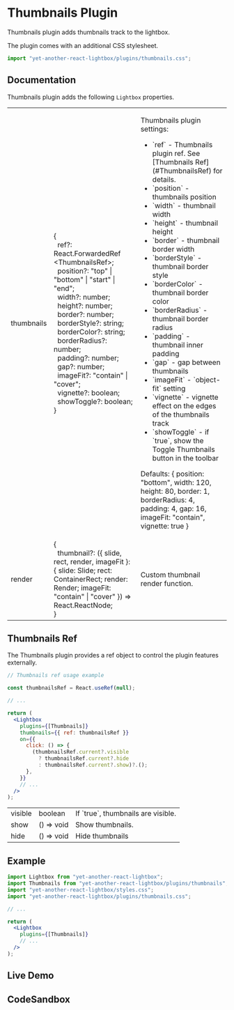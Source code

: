 # Thumbnails Plugin

Thumbnails plugin adds thumbnails track to the lightbox.

The plugin comes with an additional CSS stylesheet.

```jsx
import "yet-another-react-lightbox/plugins/thumbnails.css";
```

## Documentation

Thumbnails plugin adds the following `Lightbox` properties.

<table class="docs">
  <tbody>
    <tr>
      <td>thumbnails</td>
      <td>
        &#123;<br />
        &nbsp;&nbsp;ref?: React.ForwardedRef&#8203;&lt;ThumbnailsRef&gt;;<br />
        &nbsp;&nbsp;position?: "top" | "bottom" | "start" | "end";<br />
        &nbsp;&nbsp;width?: number;<br />
        &nbsp;&nbsp;height?: number;<br />
        &nbsp;&nbsp;border?: number;<br />
        &nbsp;&nbsp;borderStyle?: string;<br />
        &nbsp;&nbsp;borderColor?: string;<br />
        &nbsp;&nbsp;borderRadius?: number;<br />
        &nbsp;&nbsp;padding?: number;<br />
        &nbsp;&nbsp;gap?: number;<br />
        &nbsp;&nbsp;imageFit?: "contain" | "cover";<br />
        &nbsp;&nbsp;vignette?: boolean;<br />
        &nbsp;&nbsp;showToggle?: boolean;<br />
        &#125;
      </td>
      <td>
        <p>Thumbnails plugin settings:</p>
        <ul>
          <li>`ref` - Thumbnails plugin ref. See [Thumbnails Ref](#ThumbnailsRef) for details.</li>
          <li>`position` - thumbnails position</li>
          <li>`width` - thumbnail width</li>
          <li>`height` - thumbnail height</li>
          <li>`border` - thumbnail border width</li>
          <li>`borderStyle` - thumbnail border style</li>
          <li>`borderColor` - thumbnail border color</li>
          <li>`borderRadius` - thumbnail border radius</li>
          <li>`padding` - thumbnail inner padding</li>
          <li>`gap` - gap between thumbnails</li>
          <li>`imageFit` - `object-fit` setting</li>
          <li>`vignette` - vignette effect on the edges of the thumbnails track</li>
          <li>`showToggle` - if `true`, show the Toggle Thumbnails button in the toolbar</li>
        </ul>
        <p>
          Defaults: <span class="font-mono">&#123; position: "bottom", width: 120, height: 80, border: 1, borderRadius: 4, padding: 4,
          gap: 16, imageFit: "contain", vignette: true &#125;</span>
        </p>
      </td>
    </tr>
    <tr>
      <td>render</td>
      <td>
        &#123;<br />
        &nbsp;&nbsp;thumbnail?: (&#123;
        slide, rect, render, imageFit &#125;:
        &#123; slide: Slide; rect: ContainerRect; render: Render; imageFit: "contain" | "cover"
        &#125;) => React.ReactNode;<br />
        &#125;
      </td>
      <td>Custom thumbnail render function.</td>
    </tr>
  </tbody>
</table>

## Thumbnails Ref

The Thumbnails plugin provides a ref object to control the plugin features
externally.

```jsx
// Thumbnails ref usage example

const thumbnailsRef = React.useRef(null);

// ...

return (
  <Lightbox
    plugins={[Thumbnails]}
    thumbnails={{ ref: thumbnailsRef }}
    on={{
      click: () => {
        (thumbnailsRef.current?.visible
          ? thumbnailsRef.current?.hide
          : thumbnailsRef.current?.show)?.();
      },
    }}
    // ...
  />
);
```

<table class="docs">
  <tbody>
    <tr>
      <td>visible</td>
      <td>boolean</td>
      <td>If `true`, thumbnails are visible.</td>
    </tr>
    <tr>
      <td>show</td>
      <td>() => void</td>
      <td>Show thumbnails.</td>
    </tr>
    <tr>
      <td>hide</td>
      <td>() => void</td>
      <td>Hide thumbnails</td>
    </tr>
  </tbody>
</table>

## Example

```jsx
import Lightbox from "yet-another-react-lightbox";
import Thumbnails from "yet-another-react-lightbox/plugins/thumbnails";
import "yet-another-react-lightbox/styles.css";
import "yet-another-react-lightbox/plugins/thumbnails.css";

// ...

return (
  <Lightbox
    plugins={[Thumbnails]}
    // ...
  />
);
```

## Live Demo

<ThumbnailsPluginExample />

## CodeSandbox

<CodeSandboxLink file="/src/examples/ThumbnailsPlugin.tsx" path="/plugins/thumbnails" />
